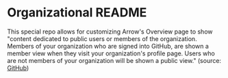 # Organizational README

This special repo allows for customizing Arrow's Overview page to show "content dedicated to public users or members of the organization. Members of your organization who are signed into GitHub, are shown a member view when they visit your organization's profile page. Users who are not members of your organization will be shown a public view." (source: [GitHub](https://docs.github.com/en/organizations/collaborating-with-groups-in-organizations/customizing-your-organizations-profile))
